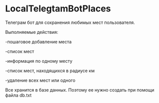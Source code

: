 # LocalTelegtamBotPlaces

Телеграм бот для сохранения любимых мест пользователя. 

Выполняемые действия:

-пошаговое добавление места

-список мест

-информация по одному месту

-список мест, находящихся в радиусе км

-удаление всех мест или одного

Все хранится в базе данных.
Поэтому ее нужно создать при помощи файла db.txt
